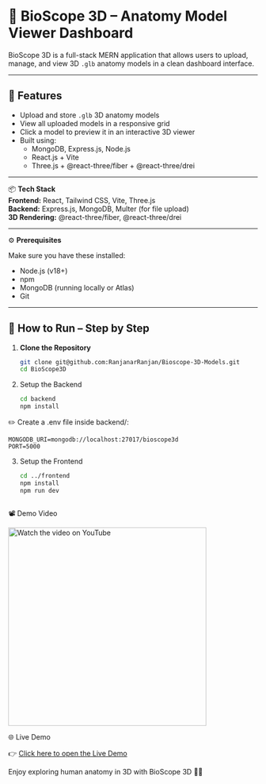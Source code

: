 # 🧠 BioScope 3D – Anatomy Model Viewer Dashboard

BioScope 3D is a full-stack MERN application that allows users to upload, manage, and view 3D `.glb` anatomy models in a clean dashboard interface.

---

## 🚀 Features

- Upload and store `.glb` 3D anatomy models  
- View all uploaded models in a responsive grid  
- Click a model to preview it in an interactive 3D viewer  
- Built using:  
  - MongoDB, Express.js, Node.js  
  - React.js + Vite  
  - Three.js + @react-three/fiber + @react-three/drei  

---

📦 **Tech Stack**  
**Frontend:** React, Tailwind CSS, Vite, Three.js  
**Backend:** Express.js, MongoDB, Multer (for file upload)  
**3D Rendering:** @react-three/fiber, @react-three/drei  

---

⚙️ **Prerequisites**

Make sure you have these installed:

- Node.js (v18+)  
- npm  
- MongoDB (running locally or Atlas)  
- Git  

---

## 🚀 How to Run – Step by Step

1. **Clone the Repository**

   ```bash
   git clone git@github.com:RanjanarRanjan/Bioscope-3D-Models.git
   cd BioScope3D

2. Setup the Backend

    ```bash
    cd backend
    npm install

  ✏️ Create a .env file inside backend/:

    MONGODB_URI=mongodb://localhost:27017/bioscope3d
    PORT=5000


3. Setup the Frontend

    ```bash
    cd ../frontend
    npm install
    npm run dev



📽️ Demo Video

<a href="https://www.youtube.com/watch?v=iJrSgH-I9l8" target="_blank" rel="noopener noreferrer">
  <img src="https://img.youtube.com/vi/iJrSgH-I9l8/0.jpg" width="400" alt="Watch the video on YouTube">
</a>





🌐 Live Demo

👉 <a href="https://bioscope-3-d-models.vercel.app/" target="_blank" rel="noopener noreferrer">
Click here to open the Live Demo
</a>

Enjoy exploring human anatomy in 3D with BioScope 3D 🧠🚀
